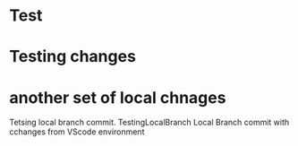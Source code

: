 # Test

# Testing changes

# another set of local chnages

Tetsing local branch commit.
TestingLocalBranch
Local Branch commit with cchanges from VScode environment

